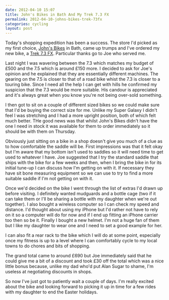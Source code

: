 ```yaml
---
date: 2012-04-10 15:07
title: John's Bikes in Bath And My Trek 7.3 FX
permalink: 2012-04-10-johns-bikes-trek-73fx
categories: cycling
layout: post
---
```


Today's shopping expedition has been a success. The store I'd picked as my first choice, [John's Bikes](http://www.johnsbikes.co.uk/) in Bath, came up trumps and I've ordered my new bike, a [Trek 7.3 FX](http://www.trekbikes.com/uk/en/bikes/road/fitness/fx/7_3_fx/#). Particular thanks go to Joe who served me.

Last night I was wavering between the 7.3 which matches my budget of £500 and the 7.5 which is around £150 more. I decided to ask for Joe's opinion and he explained that they are essentially different machines. The gearing on the 7.5 is closer to that of a road bike whist the 7.3 is closer to a touring bike. Since I need all the help I can get with hills he confirmed my suspicion that the 7.3 would be more suitable. His candour is appreciated and it's always great when you know you're not being over-sold something.

I then got to sit on a couple of different sized bikes so we could make sure that I'd be buying the correct size for me. Unlike my Super Galaxy I didn't feel I was stretching and I had a more upright position, both of which felt much better. THe good news was that whilst John's Bikes didn't have the one I need in stock it was available for them to order immediately so it should be with them on Thursday.

Obviously just sitting on a bike in a shop doesn't give you much of a clue as to how comfortable the saddle will be. First impressions was that it felt okay but I'm aware that my bottom isn't used to saddles so it will need time to get used to whatever I have. Joe suggested that I try the standard saddle that ships with the bike for a few weeks and then, when I bring the bike in for its initial tune-up I can discuss how I'm getting on with it. If necessary they have sit bone measuring equipment so we can use to try to find a more suitable saddle if I'm not getting on with it.

Once we'd decided on the bike I went through the list of extras I'd drawn up before visiting. I definitely wanted mudguards and a bottle cage (two if it can take them or I'll be sharing a bottle with my daughter when we're out together). I also bought a wireless computer so I can check my speed and distance. I'd thought about using my iPhone but I'd rather not have to rely on it so a computer will do for now and if I end up fitting an iPhone carrier too then so be it. Finally I bought a new helmet. I'm not a huge fan of them but I like my daughter to wear one and I need to set a good example for her.

I can also fit a rear rack to the bike which I will do at some point, especially once my fitness is up to a level where I can comfortably cycle to my local towns to do chores and bits of shopping.

The grand total came to around £690 but Joe immediately said that he could give me a bit of a discount and took £30 off the total which was a nice little bonus because, unlike my dad who'd put Alan Sugar to shame, I'm useless at negotiating discounts in shops.

So now I've just got to patiently wait a couple of days. I'm really excited about the bike and looking forward to picking it up in time for a few rides with my daughter to end the Easter holidays.
